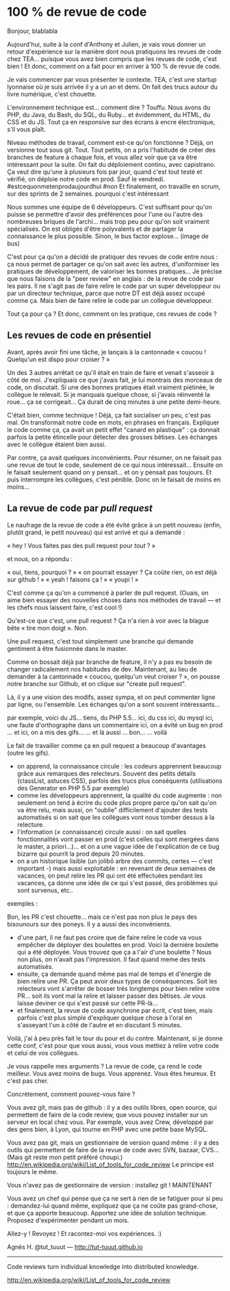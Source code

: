 100 % de revue de code
======================


Bonjour, blablabla

Aujourd'hui, suite à la conf d'Anthony et Julien, je vais vous donner un retour d'expérience sur la manière dont nous pratiquons les revues de code chez TEA… puisque vous avez bien compris que les revues de code, c'est bien ! Et donc, comment on a fait pour en arriver à 100 % de revue de code. 

Je vais commencer par vous présenter le contexte. TEA, c'est une startup lyonnaise où je suis arrivée il y a un an et demi. On fait des trucs autour du livre numérique, c'est chouette.

L'environnement technique est… comment dire ? Touffu. Nous avons du PHP, du Java, du Bash, du SQL, du Ruby… et évidemment, du HTML, du CSS et du JS. Tout ça en responsive sur des écrans à encre électronique, s'il vous plaît.

Niveau méthodes de travail, comment est-ce qu'on fonctionne ?
Déjà, on versionne tout sous git. Tout. Tout petits, on a pris l'habitude de créer des branches de feature à chaque fois, et vous allez voir que ça va être intéressant pour la suite.
On fait du déploiement continu, avec capistrano. Ça veut dire qu'une à plusieurs fois par jour, quand c'est tout testé et vérifié, on déploie notre code en prod. Sauf le vendredi. #estcequonmetenprodaujourdhui #non
Et finalement, on travaille en scrum, sur des sprints de 2 semaines.
pourquoi c'est intéressant

Nous sommes une équipe de 6 développeurs. C'est suffisant pour qu'on puisse se permettre d'avoir des préférences pour l'une ou l'autre des nombreuses briques de l'archi… mais trop peu pour qu'on soit vraiment spécialisés. On est obligés d'être polyvalents et de partager la connaissance le plus possible. Sinon, le bus factor explose… (image de bus)

C'est pour ça qu'on a décidé de pratiquer des revues de code entre nous : ça nous permet de partager ce qu'on sait avec les autres, d'uniformiser les pratiques de développement, de valoriser les bonnes pratiques… Je précise que nous faisons de la "peer review" en anglais : de la revue de code par les pairs. Il ne s'agit pas de faire relire le code par un super développeur ou par un directeur technique, parce que notre DT est déjà assez occupé comme ça. Mais bien de faire relire le code par un collègue développeur.

Tout ça pour ça ? Et donc, comment on les pratique, ces revues de code ?

Les revues de code en présentiel
--------------------------------

Avant, après avoir fini une tâche, je lançais à la cantonnade « coucou ! Quelqu'un est dispo pour croiser ? »

Un des 3 autres arrêtait ce qu'il était en train de faire et venait s'asseoir à côté de moi. J'expliquais ce que j'avais fait, je lui montrais des morceaux de code, on discutait. Si une des bonnes pratiques était vraiment piétinée, le collègue le relevait. Si je manquais quelque chose, si j'avais réinventé la roue… ça se corrigeait… Ça durait de cinq minutes à une petite demi-heure.

C'était bien, comme technique ! Déjà, ça fait socialiser un peu, c'est pas mal. On transformait notre code en mots, en phrases en français. Expliquer le code comme ça, ça avait un petit effet "canard en plastique" : ça donnait parfois la petite étincelle pour détecter des grosses bêtises. Les échanges avec le collègue étaient bien aussi.

Par contre, ça avait quelques inconvénients. Pour résumer, on ne faisait pas une revue de tout le code, seulement de ce qui nous intéressait… Ensuite on le faisait seulement quand on y pensait… et on y pensait pas toujours. Et puis interrompre les collègues, c'est pénible. Donc on le faisait de moins en moins…

La revue de code par _pull request_
-----------------------------------

Le naufrage de la revue de code a été évité grâce à un petit nouveau (enfin, plutôt grand, le petit nouveau) qui est arrivé et qui a demandé :

« hey ! Vous faites pas des pull request pour _tout_ ? »

et nous, on a répondu :

« oui, tiens, pourquoi ? »
« on pourrait essayer ? Ça coûte rien, on est déjà sur github ! »
« yeah ! faisons ça ! »
« youpi ! »

C'est comme ça qu'on a commencé à parler de pull request. (Ouais, on aime bien essayer des nouvelles choses dans nos méthodes de travail — et les chefs nous laissent faire, c'est cool !)

Qu'est-ce que c'est, une pull request ? Ça n'a rien à voir avec la blague bête « tire mon doigt ». Non.

Une pull request, c'est tout simplement une branche qui demande gentiment à être fusionnée dans le master.

Comme on bossait déjà par branche de feature, il n'y a pas eu besoin de changer radicalement nos habitudes de dev. Maintenant, au lieu de demander à la cantonnade « coucou, quelqu'un veut croiser ? », on pousse notre branche sur Github, et on clique sur "create pull request".

Là, il y a une vision des modifs, assez sympa, et on peut commenter ligne par ligne, ou l'ensemble. Les échanges qu'on a sont souvent intéressants…

par exemple, voici du JS…
tiens, du PHP 5.5…
ici, du css
ici, du mysql
ici, une faute d'orthographe dans un commentaire
ici, on a évité un bug en prod
… et ici, on a mis des gifs…
… et là aussi
… bon…
… voilà

Le fait de travailler comme ça en pull request a beaucoup d'avantages (outre les gifs).
- on apprend, la connaissance circule : les codeurs apprennent beaucoup grâce aux remarques des relecteurs. Souvent des petits détails (classList, astuces CSS), parfois des trucs plus conséquents (utilisations des Generator en PHP 5.5 par exemple)
- comme les développeurs apprennent, la qualité du code augmente : non seulement on tend à écrire du code plus propre parce qu'on sait qu'on va être relu, mais aussi, on "oublie" difficilement d'ajouter des tests automatisés si on sait que les collègues vont nous tomber dessus à la relecture.
- l'information (≠ connaissance) circule aussi : on sait quelles fonctionnalités vont passer en prod (c'est celles qui sont mergées dans le master, a priori…)… et on a une vague idée de l'explication de ce bug bizarre qui pourrit la prod depuis 20 minutes.
- on a un historique lisible (un jolibô arbre des commits, certes — c'est important -) mais aussi exploitable : en revenant de deux semaines de vacances, on peut relire les PR qui ont été effectuées pendant les vacances, ça donne une idée de ce qui s'est passé, des problèmes qui sont survenus, etc..

exemples :

Bon, les PR c'est chouette… mais ce n'est pas non plus le pays des bisounours sur des poneys. Il y a aussi des inconvénients.

- d'une part, il ne faut pas croire que de faire relire le code va vous empêcher de déployer des boulettes en prod. Voici la dernière boulette qui a été déployée. Vous trouvez que ça a l'air d'une boulette ? Nous non plus, on n'avait pas l'impression. Il faut quand meme des tests automatisés.
- ensuite, ça demande quand même pas mal de temps et d'énergie de bien relire une PR. Ça peut avoir deux types de conséquences. Soit les relecteurs vont s'arrêter de bosser très longtemps pour bien relire votre PR… soit ils vont mal la relire et laisser passer des bêtises. Je vous laisse deviner ce qui s'est passé sur cette PR-là…
- et finalement, la revue de code asynchrone par écrit, c'est bien, mais parfois c'est plus simple d'expliquer quelque chose à l'oral en s'asseyant l'un à côté de l'autre et en discutant 5 minutes.

Voilà, j'ai à peu près fait le tour du pour et du contre. Maintenant, si je donne cette conf, c'est pour que vous aussi, vous vous mettiez à relire votre code et celui de vos collègues.

Je vous rappelle mes arguments ? La revue de code, ça rend le code meilleur. Vous avez moins de bugs. Vous apprenez. Vous êtes heureux. Et c'est pas cher.

Concrètement, comment pouvez-vous faire ?

Vous avez git, mais pas de github : il y a des outils libres, open source, qui permettent de faire de la code review, que vous pouvez installer sur un serveur en local chez vous. Par exemple, vous avez Crew, développé par des gens bien, à Lyon, qui tourne en PHP avec une petite base MySQL.

Vous avez pas git, mais un gestionnaire de version quand même : il y a des outils qui permettent de faire de la revue de code avec SVN, bazaar, CVS… (Mais git reste mon petit préféré choupi.) http://en.wikipedia.org/wiki/List_of_tools_for_code_review
Le principe est toujours le même.

Vous n'avez pas de gestionnaire de version : installez git ! MAINTENANT

Vous avez un chef qui pense que ça ne sert à rien de se fatiguer pour si peu : demandez-lui quand même, expliquez que ça ne coûte pas grand-chose, et que ça apporte beaucoup. Apportez une idée de solution technique. Proposez d'expérimenter pendant un mois.




Allez-y ! Revoyez !
Et racontez-moi vos expériences. :)

Agnès H.
@tut_tuuut — http://tut-tuuut.github.io



--------

Code reviews turn individual knowledge into distributed knowledge.

http://en.wikipedia.org/wiki/List_of_tools_for_code_review